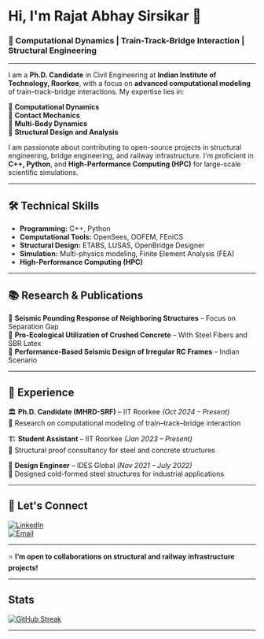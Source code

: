 # Hi, I'm Rajat Abhay Sirsikar 👋 

### 🚄 Computational Dynamics | Train-Track-Bridge Interaction | Structural Engineering

---

I am a **Ph.D. Candidate** in Civil Engineering at **Indian Institute of Technology, Roorkee**, with a focus on **advanced computational modeling** of train–track–bridge interactions. My expertise lies in:

🔸 **Computational Dynamics**  
🔸 **Contact Mechanics**  
🔸 **Multi-Body Dynamics**  
🔸 **Structural Design and Analysis**  

I am passionate about contributing to open-source projects in structural engineering, bridge engineering, and railway infrastructure. I'm proficient in **C++, Python**, and **High-Performance Computing (HPC)** for large-scale scientific simulations.

---

## 🛠️ Technical Skills  
- **Programming:** C++, Python  
- **Computational Tools:** OpenSees, OOFEM, FEniCS  
- **Structural Design:** ETABS, LUSAS, OpenBridge Designer  
- **Simulation:** Multi-physics modeling, Finite Element Analysis (FEA)  
- **High-Performance Computing (HPC)**  

---

## 📚 Research & Publications  
📖 **Seismic Pounding Response of Neighboring Structures** – Focus on Separation Gap  
📖 **Pro-Ecological Utilization of Crushed Concrete** – With Steel Fibers and SBR Latex  
📖 **Performance-Based Seismic Design of Irregular RC Frames** – Indian Scenario  

---

## 🌟 Experience  
🏛️ **Ph.D. Candidate (MHRD-SRF)** – IIT Roorkee *(Oct 2024 – Present)*  
🔹 Research on computational modeling of train–track–bridge interaction  

🏗️ **Student Assistant** – IIT Roorkee *(Jan 2023 – Present)*  
🔹 Structural proof consultancy for steel and concrete structures  

👷 **Design Engineer** – IDES Global *(Nov 2021 – July 2022)*  
🔹 Designed cold-formed steel structures for industrial applications  

---

## 🚀 Let's Connect  
[![LinkedIn](https://img.shields.io/badge/-LinkedIn-0077B5?style=for-the-badge&logo=linkedin)](https://www.linkedin.com/in/rajat-sirsikar)  
[![Email](https://img.shields.io/badge/-Email-D14836?style=for-the-badge&logo=gmail&logoColor=white)](mailto:rajatsirsikar5@gmail.com)  

---

⭐️ **I’m open to collaborations on structural and railway infrastructure projects!**  

---

## Stats

[![GitHub Streak](https://streak-stats.demolab.com/?user=rajat-sirsikar)](https://git.io/streak-stats)

---
<!---
rajat-sirsikar/rajat-sirsikar is a ✨ special ✨ repository because its `README.md` (this file) appears on your GitHub profile.
You can click the Preview link to take a look at your changes.
--->
